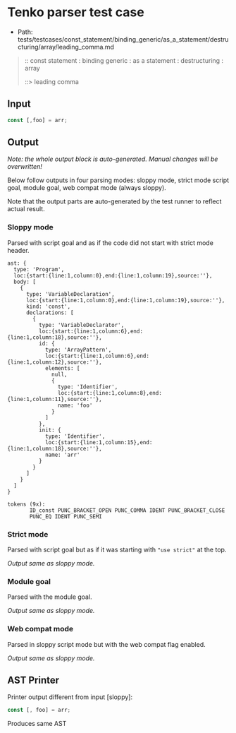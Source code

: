 # Tenko parser test case

- Path: tests/testcases/const_statement/binding_generic/as_a_statement/destructuring/array/leading_comma.md

> :: const statement : binding generic : as a statement : destructuring : array
>
> ::> leading comma

## Input

`````js
const [,foo] = arr;
`````

## Output

_Note: the whole output block is auto-generated. Manual changes will be overwritten!_

Below follow outputs in four parsing modes: sloppy mode, strict mode script goal, module goal, web compat mode (always sloppy).

Note that the output parts are auto-generated by the test runner to reflect actual result.

### Sloppy mode

Parsed with script goal and as if the code did not start with strict mode header.

`````
ast: {
  type: 'Program',
  loc:{start:{line:1,column:0},end:{line:1,column:19},source:''},
  body: [
    {
      type: 'VariableDeclaration',
      loc:{start:{line:1,column:0},end:{line:1,column:19},source:''},
      kind: 'const',
      declarations: [
        {
          type: 'VariableDeclarator',
          loc:{start:{line:1,column:6},end:{line:1,column:18},source:''},
          id: {
            type: 'ArrayPattern',
            loc:{start:{line:1,column:6},end:{line:1,column:12},source:''},
            elements: [
              null,
              {
                type: 'Identifier',
                loc:{start:{line:1,column:8},end:{line:1,column:11},source:''},
                name: 'foo'
              }
            ]
          },
          init: {
            type: 'Identifier',
            loc:{start:{line:1,column:15},end:{line:1,column:18},source:''},
            name: 'arr'
          }
        }
      ]
    }
  ]
}

tokens (9x):
       ID_const PUNC_BRACKET_OPEN PUNC_COMMA IDENT PUNC_BRACKET_CLOSE
       PUNC_EQ IDENT PUNC_SEMI
`````

### Strict mode

Parsed with script goal but as if it was starting with `"use strict"` at the top.

_Output same as sloppy mode._

### Module goal

Parsed with the module goal.

_Output same as sloppy mode._

### Web compat mode

Parsed in sloppy script mode but with the web compat flag enabled.

_Output same as sloppy mode._

## AST Printer

Printer output different from input [sloppy]:

````js
const [, foo] = arr;
````

Produces same AST

